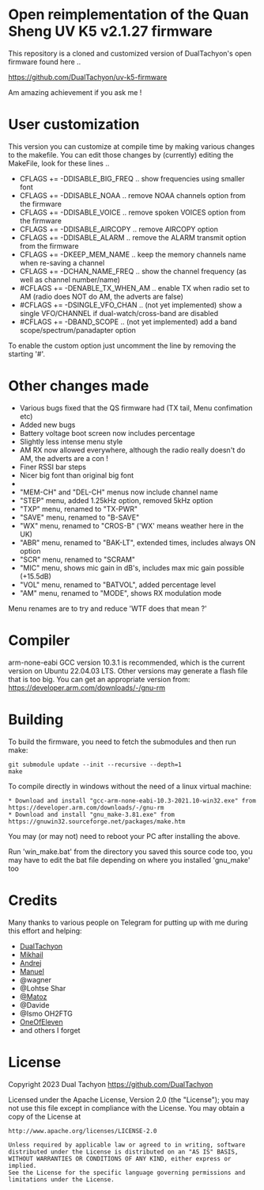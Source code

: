 # Open reimplementation of the Quan Sheng UV K5 v2.1.27 firmware

This repository is a cloned and customized version of DualTachyon's open firmware found here ..

https://github.com/DualTachyon/uv-k5-firmware

Am amazing achievement if you ask me !

# User customization

This version you can customize at compile time by making various changes to the makefile.
You can edit those changes by (currently) editing the MakeFile, look for these lines ..

* CFLAGS  += -DDISABLE_BIG_FREQ     .. show frequencies using smaller font
* CFLAGS  += -DDISABLE_NOAA         .. remove NOAA channels option from the firmware
* CFLAGS  += -DDISABLE_VOICE        .. remove spoken VOICES option from the firmware
* CFLAGS  += -DDISABLE_AIRCOPY      .. remove AIRCOPY option
* CFLAGS  += -DDISABLE_ALARM        .. remove the ALARM transmit option from the firmware
* CFLAGS  += -DKEEP_MEM_NAME        .. keep the memory channels name when re-saving a channel
* CFLAGS  += -DCHAN_NAME_FREQ       .. show the channel frequency (as well as channel number/name)
* #CFLAGS += -DENABLE_TX_WHEN_AM    .. enable TX when radio set to AM (radio does NOT do AM, the adverts are false)
* #CFLAGS += -DSINGLE_VFO_CHAN      .. (not yet implemented) show a single VFO/CHANNEL if dual-watch/cross-band are disabled
* #CFLAGS += -DBAND_SCOPE           .. (not yet implemented) add a band scope/spectrum/panadapter option

To enable the custom option just uncomment the line by removing the starting '#'.

# Other changes made

* Various bugs fixed that the QS firmware had (TX tail, Menu confimation etc)
* Added new bugs
* Battery voltage boot screen now includes percentage
* Slightly less intense menu style
* AM RX now allowed everywhere, although the radio really doesn't do AM, the adverts are a con !
* Finer RSSI bar steps
* Nicer big font than original big font
*
* "MEM-CH" and "DEL-CH" menus now include channel name
* "STEP" menu, added 1.25kHz option, removed 5kHz option
* "TXP" menu, renamed to "TX-PWR"
* "SAVE" menu, renamed to "B-SAVE"
* "WX" menu, renamed to "CROS-B" ('WX' means weather here in the UK)
* "ABR" menu, renamed to "BAK-LT", extended times, includes always ON option
* "SCR" menu, renamed to "SCRAM"
* "MIC" menu, shows mic gain in dB's, includes max mic gain possible (+15.5dB)
* "VOL" menu, renamed to "BATVOL", added percentage level
* "AM" menu, renamed to "MODE", shows RX modulation mode

Menu renames are to try and reduce 'WTF does that mean ?'

# Compiler

arm-none-eabi GCC version 10.3.1 is recommended, which is the current version on Ubuntu 22.04.03 LTS.
Other versions may generate a flash file that is too big.
You can get an appropriate version from: https://developer.arm.com/downloads/-/gnu-rm

# Building

To build the firmware, you need to fetch the submodules and then run make:
```
git submodule update --init --recursive --depth=1
make
```

To compile directly in windows without the need of a linux virtual machine:

```
* Download and install "gcc-arm-none-eabi-10.3-2021.10-win32.exe" from https://developer.arm.com/downloads/-/gnu-rm
* Download and install "gnu_make-3.81.exe" from https://gnuwin32.sourceforge.net/packages/make.htm
```

You may (or may not) need to reboot your PC after installing the above.

Run 'win_make.bat' from the directory you saved this source code too, you may have to edit the bat file depending on where you installed 'gnu_make' too

# Credits

Many thanks to various people on Telegram for putting up with me during this effort and helping:

* [DualTachyon](https://github.com/DualTachyon)
* [Mikhail](https://github.com/fagci)
* [Andrej](https://github.com/Tunas1337)
* [Manuel](https://github.com/manujedi)
* @wagner
* @Lohtse Shar
* [@Matoz](https://github.com/spm81)
* @Davide
* @Ismo OH2FTG
* [OneOfEleven](https://github.com/OneOfEleven)
* and others I forget

# License

Copyright 2023 Dual Tachyon
https://github.com/DualTachyon

Licensed under the Apache License, Version 2.0 (the "License");
you may not use this file except in compliance with the License.
You may obtain a copy of the License at

    http://www.apache.org/licenses/LICENSE-2.0

    Unless required by applicable law or agreed to in writing, software
    distributed under the License is distributed on an "AS IS" BASIS,
    WITHOUT WARRANTIES OR CONDITIONS OF ANY KIND, either express or implied.
    See the License for the specific language governing permissions and
    limitations under the License.

